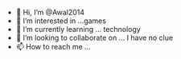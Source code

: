 - 👋 Hi, I’m @Awal2014
- 👀 I’m interested in ...games 
- 🌱 I’m currently learning ... technology
- 💞️ I’m looking to collaborate on ... I have no clue
- 📫 How to reach me ...

<!---
Awal2014/Awal2014 is a ✨ special ✨ repository because its `README.md` (this file) appears on your GitHub profile.
You can click the Preview link to take a look at your changes.
--->
